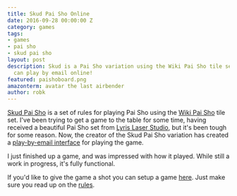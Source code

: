 ```yaml
---
title: Skud Pai Sho Online
date: 2016-09-28 00:00:00 Z
category: games
tags:
- games
- pai sho
- skud pai sho
layout: post
description: Skud is a Pai Sho variation using the Wiki Pai Sho tile set. Now you
  can play by email online!
featured: paishoboard.png
amazonterm: avatar the last airbender
author: robk
---
```


[Skud Pai Sho](https://skudpaisho.wordpress.com) is a set of rules for playing Pai Sho using the [Wiki Pai Sho](http://paisho.pbworks.com/w/page/24174526/Wiki%20Pai%20Sho) tile set. I've been trying to get a game to the table for some time, having received a beautiful Pai Sho set from [Lyris Laser Studio](http://lyrislaser.com/product/pai-sho-board/), but it's been tough for some reason. Now, the creator of the Skud Pai Sho variation has created a [play-by-email interface](http://skudpaisho.com) for playing the game.

I just finished up a game, and was impressed with how it played. While still a work in progress, it's fully functional.

If you'd like to give the game a shot you can setup a game [here](http://skudpaisho.com). Just make sure you read up on the [rules](https://skudpaisho.wordpress.com/).
